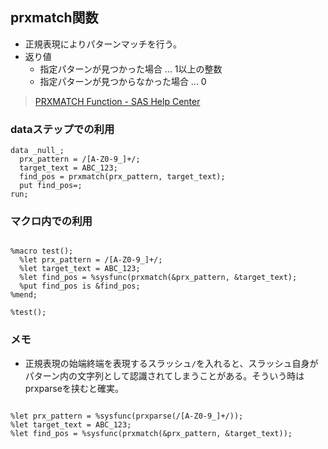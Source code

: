 ## prxmatch関数

- 正規表現によりパターンマッチを行う。
- 返り値
  - 指定パターンが見つかった場合 ... 1以上の整数
  - 指定パターンが見つからなかった場合 ... 0

> [PRXMATCH Function - SAS Help Center](https://documentation.sas.com/doc/en/pgmsascdc/v_044/ds2ref/p0m49np18q0pdxn1laab98pazajo.htm)

### dataステップでの利用

``` sas
data _null_;
  prx_pattern = /[A-Z0-9_]+/;
  target_text = ABC_123;
  find_pos = prxmatch(prx_pattern, target_text);
  put find_pos=;
run;
```

### マクロ内での利用

``` sas

%macro test();
  %let prx_pattern = /[A-Z0-9_]+/;
  %let target_text = ABC_123;
  %let find_pos = %sysfunc(prxmatch(&prx_pattern, &target_text);
  %put find_pos is &find_pos;
%mend;

%test();
```

### メモ
- 正規表現の始端終端を表現するスラッシュ`/`を入れると、スラッシュ自身がパターン内の文字列として認識されてしまうことがある。そういう時はprxparseを挟むと確実。
``` sas

%let prx_pattern = %sysfunc(prxparse(/[A-Z0-9_]+/));
%let target_text = ABC_123;
%let find_pos = %sysfunc(prxmatch(&prx_pattern, &target_text));
```
